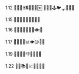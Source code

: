 1.12
📑🚛💕🖲💲🤽📑👣🆗
📑🚛🏉🕹🐦🛷🙋🤾🆗

1.15
📑🚛🐘🤽🐖😫🐓🍒🆗

1.16
📑🚛😏🌻💆🐰🍉👪🆗

1.17
💭🚝🐖🐾📊👁😌🌺🆗

1.19
📑🚛👕🐴👎🍇🎄🛴🆗

1.22
📑🚝📚🤰💹🤼💙🔰🆗